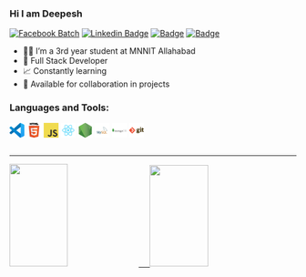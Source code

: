 ### Hi I am Deepesh
[![Facebook Batch](https://img.shields.io/badge/Deepesh-1877F2?style=flat&logo=facebook&logoColor=white&link=https://www.facebook.com/deepesh.rathi.12/)](https://www.facebook.com/deepesh.rathi.12/)
[![Linkedin Badge](https://img.shields.io/badge/-Deepesh-blue?style=flat&logo=Linkedin&logoColor=white&link=https://www.linkedin.com/in/deepesh-rathi-bb54051a3/)](https://www.linkedin.com/in/deepesh-rathi-bb54051a3/)
[![Badge](https://cp-logo.vercel.app/codechef/dprathi?logo=true)](https://www.codechef.com/users/dprathi)
[![Badge](https://cp-logo.vercel.app/codeforces/MrPirated?logo=true)](https://codeforces.com/profile/MrPirated)

- 👨‍🎓 I’m a 3rd year student at MNNIT Allahabad
- 💼 Full Stack Developer
- 📈 Constantly learning
- 👯 Available for collaboration in projects

### Languages and Tools:

<img align="center" alt="Visual Studio Code" width="26px" src="https://raw.githubusercontent.com/github/explore/80688e429a7d4ef2fca1e82350fe8e3517d3494d/topics/visual-studio-code/visual-studio-code.png" />
<img align="center" alt="HTML5" width="26px" src="https://raw.githubusercontent.com/github/explore/80688e429a7d4ef2fca1e82350fe8e3517d3494d/topics/html/html.png" />
<img align="center" alt="JavaScript" width="26px" src="https://raw.githubusercontent.com/github/explore/80688e429a7d4ef2fca1e82350fe8e3517d3494d/topics/javascript/javascript.png" />
<img align="center" alt="React" width="26px" src="https://raw.githubusercontent.com/github/explore/80688e429a7d4ef2fca1e82350fe8e3517d3494d/topics/react/react.png" />
<img align="center" alt="Node.js" width="26px" src="https://raw.githubusercontent.com/github/explore/80688e429a7d4ef2fca1e82350fe8e3517d3494d/topics/nodejs/nodejs.png" />
<img align="center" alt="MySQL" width="26px" src="https://raw.githubusercontent.com/github/explore/80688e429a7d4ef2fca1e82350fe8e3517d3494d/topics/mysql/mysql.png" />
<img align="center" alt="MongoDB" width="26px" src="https://raw.githubusercontent.com/github/explore/80688e429a7d4ef2fca1e82350fe8e3517d3494d/topics/mongodb/mongodb.png" />
<img align="center" alt="Git" width="26px" src="https://raw.githubusercontent.com/github/explore/80688e429a7d4ef2fca1e82350fe8e3517d3494d/topics/git/git.png" />
<br />
<br />
<hr/>
<a href="https://github.com/mrpirated">
  <img width="45%" height="180cm" src="https://github-readme-stats.vercel.app/api?username=mrpirated&count_private=true&show_icons=true&theme=dark" /> &nbsp; &nbsp;
  <img width="45%" height="178cm" src="https://github-readme-stats.vercel.app/api/top-langs/?username=mrpirated&layout=compact" />
</a>


